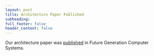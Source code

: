 ```yaml
---
layout: post
title: Architecture Paper Published
subheading: 
full_footer: false
header_content: false
---
```


Our architecture paper was
[published](https://doi.org/10.1016/j.future.2017.12.029) in Future Generation
Computer Systems.
